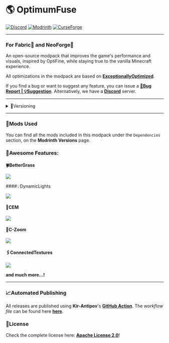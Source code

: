 # 🌎 OptimumFuse

[![Discord](https://img.shields.io/badge/Discord-Server-%2300AF5C?style=for-the-badge&logo=discord&logoColor=%23fff&color=%235865F2)](https://discord.gg/kfKjjhv3pn)
[![Modrinth](https://img.shields.io/badge/On-Modrinth-%2300AF5C?style=for-the-badge&logo=modrinth)](https://modrinth.com/modpack/optimum-fuse)
[![CurseForge](https://img.shields.io/badge/On-CurseForge-%23f16436?style=for-the-badge&logo=curseforge)](https://www.curseforge.com/minecraft/modpacks/optimum-fuse)

***

### For Fabric📜 and NeoForge🦊

An open-source modpack that improves the game's performance and visuals, inspired by OptiFine, while staying true to the vanilla Minecraft experience.

All optimizations in the modpack are based on [**ExceptionallyOptimized**](https://modrinth.com/modpack/exceptionallyoptimized).

If you find a bug or want to suggest any feature, you can issue a [**🐞Bug Report | 💡Suggestion**](https://github.com/UltimatChamp/optimum-fuse/issues/new/choose). Alternatively, we have a [**Discord**](https://discord.gg/kfKjjhv3pn) server.

***

<details>

<summary>🧪Versioning</summary>

This project uses **semantic versioning**.

**Format:**

`X`.`Y`.`Z`+`<loader>`.`<mc-version>`

**Definitions:**

(a) _Project Version_

- **`X`:** MAJOR version _(Not likely to change; for a long time!)_
- **`Y`:** MINOR version _(Will change frequently; For new MC versions/Big updates)_
- **`Y`:** PATCH version _(Will change very frequently; Small changes/Mod updates/...)_

(b) _Build Metadata_

- **`<loader>`:** **Values:** `fabric` or `neo`.
- **`<mc-version>`:** **Examples:** `1.16.5`, `1.19.2`, `1.20.1` and so on...

***

**Pre-release Versions' Format:**

`X`.`Y`.`Z`-`<pre-release>`+`<loader>`.`<mc-version>`

**`<pre-release>`:** _(For untested/breaking changes/not ready for use versions)_\
**Values:**
- **`alpha`**
- **`beta`**

</details>

***

### 🎲Mods Used

You can find all the mods included in this modpack under the `Dependencies` section, on the **Modrinth Versions** page.

### 📱Awesome Features:

#### 🍀BetterGrass

![](https://cdn.modrinth.com/data/nQYjpo27/images/31bd83bbec4ebc32b93c5df44bef5a3120712350.png)

####💡DynamicLights

![](https://cdn.modrinth.com/data/nQYjpo27/images/f7e8edcd60a9da9697b97f19c053f3c9bf9fa052.jpeg)

#### 📐CEM

![](https://cdn.modrinth.com/data/nQYjpo27/images/604cd4f40248d33568297057be3e2e55fc30cb5c.png)

#### 🔎C-Zoom

![](https://cdn.modrinth.com/data/nQYjpo27/images/dc47cebce74e47a79cc83208d66cab28198e4b8e.png)

#### 🖇️ConnectedTextures

![](https://cdn.modrinth.com/data/nQYjpo27/images/491f56c2fa8361fd7e44f022411cd98fbb38d226.png)

**and much more...!**

***

### 📈Automated Publishing

All releases are published using **Kir-Antipov**'s [**GitHub Action**](https://github.com/marketplace/actions/mc-publish). The _workflow file_ can be found here [**here**](../.github/workflows/publish_release.yml).

### 📜License

Check the complete license here: [**Apache License 2.0**](https://raw.githubusercontent.com/UltimatChamp/optimum-fuse/main/LICENSE)!
